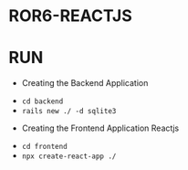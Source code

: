 # ROR6-REACTJS
# RUN
* Creating the Backend Application
- `cd backend`
- `rails new ./ -d sqlite3`
* Creating the Frontend Application Reactjs
- `cd frontend`
- `npx create-react-app ./`
